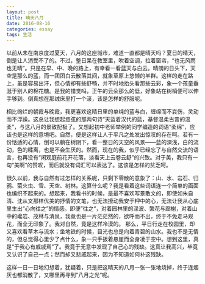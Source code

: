 ```yaml
---
layout: post
title: 晴天八月
date: 2016-08-16
categories: essay
tags: 生活
---
```


以前从未在南京度过夏天，八月的这座城市，难道一直都是晴天吗？夏日的晴天，倒是让人消受不了的。不过，整日呆在教室里，吹着空调，拉着窗帘，“也无风雨也无晴”。只是在早、中、晚的路上，有幸看一看蓝天与白云。晴朗的日头下，天空是那么的蓝，而一团团白云散落其间，就象草原上悠懒的羊群。这样的走在路上，虽是容易出汗，但心情却有些舒畅，并不时地抬头看那些云彩，象一个孩童垂涎于别人的棉花糖。是我的错觉吗，正午的云朵那么的低，好象站在树梢便可以伸手够到。倒真想在那绒床里打一个滚，该是怎样的舒服呢。

相比绚烂的朝霞与晚霞，我更喜欢这晴日里的单纯的蓝与白，缠绵而不哀伤，灵动而不浮躁。这总让我想起痖弦的那两句诗“天蓝着汉代的蓝，基督温柔古昔的温柔”，与这八月的景致配极了。又想起初中老师举例的同学编造的词语“柔绵”，应该也是这样的意境吧。自然，便是这样让人于平凡之处发出惊叹的存在呵。若有一份恬适的心情，倒可以躺在树阴下，看一整日的天空的风景——蓝的深浅，白的流动，色的糅离，也是不会生厌的。然而，现在的我，似乎已经忘了与自然交流的语言，也再没有“闲观庭前花开花落，淡看天上云卷云舒”的兴致。对于美，我只有一句“美啊”的赞叹，而后就没有词汇可以表达了。这该是怎样的贫乏呵。

很久以前，我与自然有过怎样的关系呢，只剩下零散的意象了：山、水、岩石、归鸦、萤火虫、雪、天空、树林。这算什么呢？我是看着这些词语连一个简单的画面也编织不起来的。想起来，我看书的时候，是最不喜欢写景散文的，即使如朱自清、沈从文那样优美的抒情的文笔，也无法撩动我安于柙中的心，无法让我从心底里生出“心向往之”的情感。即便”往之“，对着园林里的渌波、繁花与廊榭，对着山中的巉岩、茂林与清泉，我竟也是一片茫茫然的，欲呼而不出，终于不免走马观花，而全无印象了。我对自然，竟是这样冷漠的。
那么，平日行走在校园里，却又喜欢看草木与流水；坐地铁的时候，目光也总是向着青碧的山水。我也不是无情的，但总觉得心里少了点什么，象一只手扳着悬崖而全身凌于空中。想到这里，真是“于我心有戚戚焉”了。我竟于无意中发现了自己心的残缺。这真让我高兴，毕竟又认识了自己一点；然而却又悲戚起来，因为不知道如何补这残缺。

这样一日一日地幻想着，犹疑着，只是把这晴天的八月一张一张地烧掉，终于连烟灰也都消散了，又哪里再寻到”八月之光“呢。